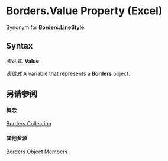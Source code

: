 
# Borders.Value Property (Excel)

Synonym for  **[Borders.LineStyle](a057234d-0442-3fd7-5547-b19451774c0e.md)**.


## Syntax

 _表达式_. **Value**

 _表达式_ A variable that represents a **Borders** object.


## 另请参阅


#### 概念


[Borders Collection](adb6efd6-73b6-e620-e9be-f4a42bc52ae8.md)
#### 其他资源


[Borders Object Members](http://msdn.microsoft.com/library/8fb1ee1d-8e09-0b65-a9a3-4f278f6f9164%28Office.15%29.aspx)